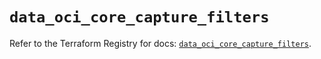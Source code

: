# `data_oci_core_capture_filters`

Refer to the Terraform Registry for docs: [`data_oci_core_capture_filters`](https://registry.terraform.io/providers/oracle/oci/6.37.0/docs/data-sources/core_capture_filters).
